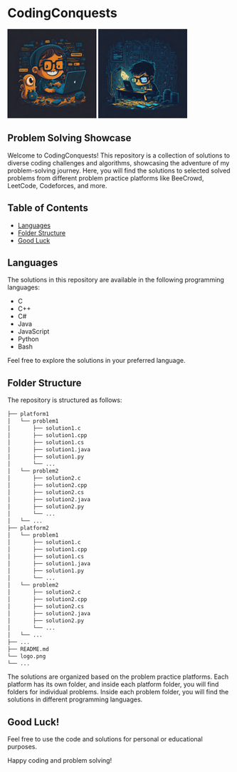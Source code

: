 # CodingConquests

<img src="logo.png" alt="CodingConquests Logo" width="200" height="200">
<img src="logo2.png" alt="CodingConquests Logo 2" width="200" height="200">


## Problem Solving Showcase

Welcome to CodingConquests! This repository is a collection of solutions to diverse coding challenges and algorithms, showcasing the adventure of my problem-solving journey. Here, you will find the solutions to selected solved problems from different problem practice platforms like BeeCrowd, LeetCode, Codeforces, and more.

## Table of Contents

- [Languages](#languages)
- [Folder Structure](#folder-structure)
- [Good Luck](#good-luck)

## Languages

The solutions in this repository are available in the following programming languages:

- C
- C++
- C#
- Java
- JavaScript
- Python
- Bash

Feel free to explore the solutions in your preferred language.

## Folder Structure

The repository is structured as follows:

```
├── platform1
│   └── problem1
│       ├── solution1.c
│       ├── solution1.cpp
│       ├── solution1.cs
│       ├── solution1.java
│       ├── solution1.py
│       └── ...
│   └── problem2
│       ├── solution2.c
│       ├── solution2.cpp
│       ├── solution2.cs
│       ├── solution2.java
│       ├── solution2.py
│       └── ...
│   └── ...
├── platform2
│   └── problem1
│       ├── solution1.c
│       ├── solution1.cpp
│       ├── solution1.cs
│       ├── solution1.java
│       ├── solution1.py
│       └── ...
│   └── problem2
│       ├── solution2.c
│       ├── solution2.cpp
│       ├── solution2.cs
│       ├── solution2.java
│       ├── solution2.py
│       └── ...
│   └── ...
├── ...
├── README.md
└── logo.png
└── ...
```

The solutions are organized based on the problem practice platforms. Each platform has its own folder, and inside each platform folder, you will find folders for individual problems. Inside each problem folder, you will find the solutions in different programming languages.

###

## Good Luck!
Feel free to use the code and solutions for personal or educational purposes.

Happy coding and problem solving!
